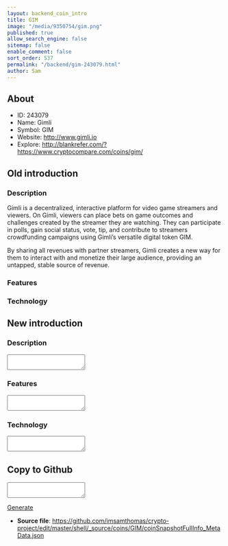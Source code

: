 ```yaml
---
layout: backend_coin_intro
title: GIM
image: "/media/9350754/gim.png"
published: true
allow_search_engine: false
sitemap: false
enable_comment: false
sort_order: 537
permalink: "/backend/gim-243079.html"
author: Sam
---
```


## About

- ID: 243079
- Name: Gimli
- Symbol: GIM
- Website: http://www.gimli.io
- Explore: http://blankrefer.com/?https://www.cryptocompare.com/coins/gim/


## Old introduction

### Description

<p>Gimli is a decentralized, interactive platform for video game streamers and viewers. On Gimli, viewers can place bets on game outcomes and challenges created by the streamer they are watching. They can participate in polls, gain social status, vote, tip, and contribute to streamers crowdfunding campaigns using Gimli’s versatile digital token GIM.</p><p>By sharing all revenues with partner streamers, Gimli creates a new way for them to interact with and monetize their large audience, providing an untapped, stable source of revenue.</p>

### Features


### Technology




## New introduction


### Description
<textarea id="meta_description" name="description"></textarea>

### Features
<textarea id="meta_features" name="features"></textarea>

### Technology
<textarea id="meta_technology" name="technology"></textarea>


## Copy to Github

<textarea id="coinsnapshotfullinfo_metadata"></textarea>

<a href="#gen" onclick="generateMetaDatJson()">Generate</a>

- **Source file**: <a href="https://github.com/imsamthomas/crypto-project/edit/master/shell/_source/coins/GIM/coinSnapshotFullInfo_MetaData.json">https://github.com/imsamthomas/crypto-project/edit/master/shell/_source/coins/GIM/coinSnapshotFullInfo_MetaData.json</a>

